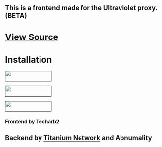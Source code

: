 <h2>This is a frontend made for the Ultraviolet proxy. (BETA)</h2>

# <a href='https://github.com/titaniumnetwork-dev/ultraviolet-node'>View Source</a>
# Installation
<p>
<a href=""><img src="https://raw.githubusercontent.com/BinBashBanana/deploy-buttons/master/buttons/remade/render.svg" width="150" height="35"></a>

<a href=""><img src="https://raw.githubusercontent.com/BinBashBanana/deploy-buttons/master/buttons/remade/vercel.svg" width="150" height="35"></a>

<a href=""><img src="https://raw.githubusercontent.com/BinBashBanana/deploy-buttons/master/buttons/remade/replit.svg" width="150" height="35"></a>
</p>

### Frontend by Techarb2
		      
## Backend by <a href="https://github.com/titaniumnetwork-dev">Titanium Network</a> and Abnumality
